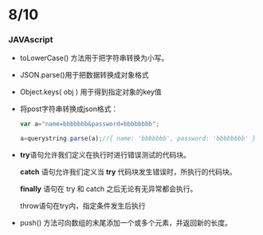 # 8/10

### JAVAscript

- toLowerCase() 方法用于把字符串转换为小写。

-   JSON.parse()用于把数据转换成对象格式

- Object.keys( obj ) 用于得到指定对象的key值

- 将post字符串转换成json格式：

  ```js
  var a="name=bbbbbbb&password=bbbbbbbb";
  
  a=querystring.parse(a);//{ name: 'bbbbbbb', password: 'bbbbbbbb' }
  
  ```

- **try**语句允许我们定义在执行时进行错误测试的代码块。

  **catch** 语句允许我们定义当 **try** 代码块发生错误时，所执行的代码块。

  **finally** 语句在 try 和 catch 之后无论有无异常都会执行。

  throw语句在try内，指定条件发生后执行

- push() 方法可向数组的末尾添加一个或多个元素，并返回新的长度。